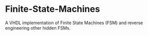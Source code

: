 # Finite-State-Machines
A VHDL implementation of Finite State Machines (FSM) and reverse engineering other hidden FSMs.
